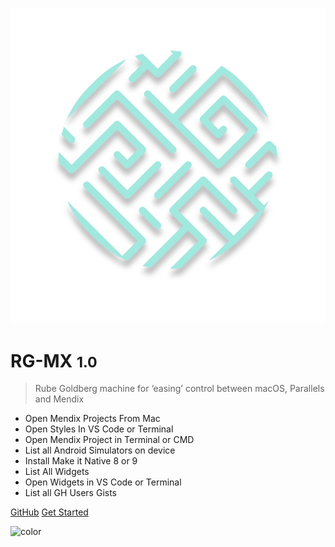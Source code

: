 ![logo](_media/RG-MX.svg)

# RG-MX <small>1.0</small>

> Rube Goldberg machine for ‘easing’ control between macOS, Parallels and Mendix

- Open Mendix Projects From Mac
- Open Styles In VS Code or Terminal
- Open Mendix Project in Terminal or CMD
- List all Android Simulators on device
- Install Make it Native 8 or 9
- List All Widgets
- Open Widgets in VS Code or Terminal
- List all GH Users Gists

[GitHub](https://github.com/ahwelgemoed/rg-mx)
[Get Started](#rg-mx-hook)

<!-- background color -->

![color](#1B202B)
